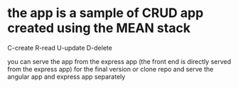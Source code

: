 # the app is a sample of CRUD app created using the MEAN stack
C-create
R-read
U-update
D-delete

 you can serve the app  from the express app (the front end is directly served from the express app) for the final version
 or clone repo and serve the angular app and express app separately